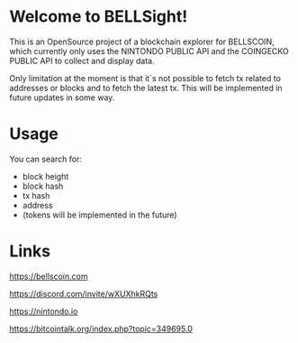 # Welcome to BELLSight!

This is an OpenSource project of a blockchain explorer for BELLSCOIN, which currently only uses the NINTONDO PUBLIC API and the COINGECKO PUBLIC API to collect and display data. 

Only limitation at the moment is that it´s not possible to fetch tx related to addresses or blocks and to fetch the latest tx.
This will be implemented in future updates in some way.

# Usage

You can search for:
- block height
- block hash
- tx hash
- address
- (tokens will be implemented in the future)

 
# Links

https://bellscoin.com

https://discord.com/invite/wXUXhkRQts

https://nintondo.io

https://bitcointalk.org/index.php?topic=349695.0
